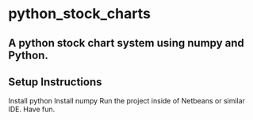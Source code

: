 # python_stock_charts

## A python stock chart system using numpy and Python.

## Setup Instructions
Install python
Install numpy
Run the project inside of Netbeans or similar IDE.
Have fun.